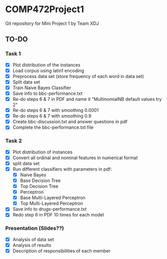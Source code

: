 # COMP472Project1
Git repository for Mini Project 1 by Team XDJ

## TO-DO

### Task 1
- [x] Plot distribution of the instances
- [x] Load corpus using latin1 encoding
- [x] Preprocess data set (store frequency of each word in data set)
- [x] Split data set
- [x] Train Naive Bayes Classifier
- [x] Save info to bbc-performance.txt
- [x] Re-do steps 6 & 7 in PDF and name it "MultinomialNB default values try 2"
- [x] Re-do steps 6 & 7 with smoothing 0.0001
- [x] Re-do steps 6 & 7 with smoothing 0.9
- [x] Create bbc-discussion.txt and answer questions in pdf
- [x] Complete the bbc-performance.txt file

### Task 2
- [x] Plot distribution of instances
- [x] Convert all ordinal and nominal features in numerical format
- [x] split data set
- [x] Run different classifiers with parameters in pdf: 
  - [x] Naive Bayes
  - [x] Base Decision Tree
  - [x] Top Decision Tree
  - [x] Perceptron
  - [x] Base Multi-Layered Perceptron
  - [x] Top Multi-Layered Perceptron
- [x] Save info to drugs-performance.txt
- [x] Redo step 6 in PDF 10 times for each model 

### Presentation (Slides??)
- [x] Analysis of data set
- [x] Analysis of results
- [x] Description of responsibilities of each member
